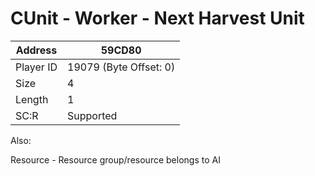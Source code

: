 #  CUnit - Worker - Next Harvest Unit
Address   | 59CD80
----------|-------------
Player ID | 19079 (Byte Offset: 0)
Size 	  | 4
Length 	  | 1
SC:R      | Supported

Also:
Resource - Resource group/resource belongs to AI
